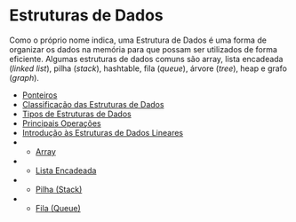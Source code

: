 # Estruturas de Dados

Como o próprio nome indica, uma Estrutura de Dados é uma forma de organizar os dados na memória para que possam ser utilizados de forma eficiente. Algumas estruturas de dados comuns são array, lista encadeada (_linked list_), pilha (_stack_), hashtable, fila (_queue_), árvore (_tree_), heap e grafo (_graph_).

- [Ponteiros](contents/ponteiros.md)
- [Classificação das Estruturas de Dados](contents/classificacao-das-estruturas-de-dados.md)
- [Tipos de Estruturas de Dados](contents/tipos-de-estruturas-de-dados.md)
- [Principais Operações](contents/principais-operacoes.md)
- [Introdução às Estruturas de Dados Lineares](contents/introducao-a-estruturas-de-dados-lineares.md)
- - [Array](array/)
- - [Lista Encadeada](linked-list/)
- - [Pilha (Stack)](contents/pilha.md)
- - [Fila (Queue)](contents/fila.md)
